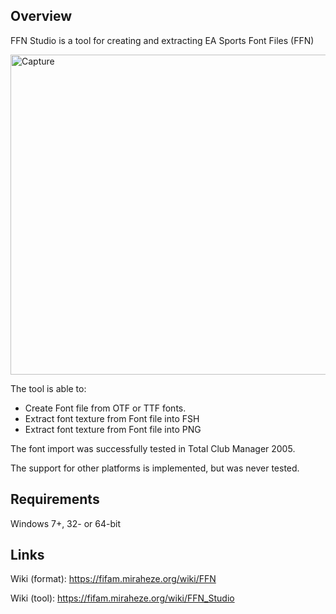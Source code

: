 ## Overview

FFN Studio is a tool for creating and extracting EA Sports Font Files (FFN)

<img width="642" height="512" alt="Capture" src="https://github.com/user-attachments/assets/2b7efd4d-9ea1-47ad-9874-965832dd7216" />

The tool is able to:

- Create Font file from OTF or TTF fonts.
- Extract font texture from Font file into FSH
- Extract font texture from Font file into PNG

The font import was successfully tested in Total Club Manager 2005.

The support for other platforms is implemented, but was never tested.

## Requirements

Windows 7+, 32- or 64-bit

## Links

Wiki (format): https://fifam.miraheze.org/wiki/FFN

Wiki (tool): https://fifam.miraheze.org/wiki/FFN_Studio
